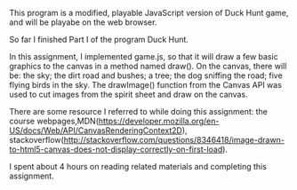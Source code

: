 This program is a modified, playable JavaScript version of Duck Hunt game, and will be playabe on the web browser.

So far I finished Part I of the program Duck Hunt.

In this assignment, I implemented game.js, so that it will draw a few basic graphics to the canvas in a method named draw(). On the canvas, there will be:
	the sky;
	the dirt road and bushes;
	a tree;
	the dog sniffing the road;
	five flying birds in the sky.
The drawImage() function from the Canvas API was used to cut images from the spirit sheet and draw on the canvas.

There are some resource I referred to while doing this assignment: the course webpages,MDN(https://developer.mozilla.org/en-US/docs/Web/API/CanvasRenderingContext2D), stackoverflow(http://stackoverflow.com/questions/8346418/image-drawn-to-html5-canvas-does-not-display-correctly-on-first-load).

I spent about 4 hours on reading related materials and completing this assignment.